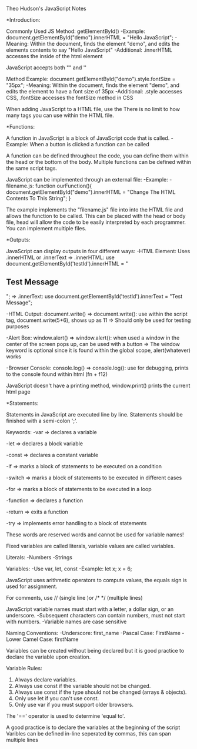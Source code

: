 Theo Hudson's JavaScript Notes

\*Introduction:

Commonly Used JS Method: getElementById()
-Example: document.getElementById("demo").innerHTML = "Hello JavaScript";
-Meaning: Within the document, finds the element "demo", and edits the elements contents to say "Hello JavaScript"
-Additional: .innerHTML accesses the inside of the html element

JavaScript accepts both "" and ''

Method Example: document.getElementById("demo").style.fontSize = "35px";
-Meaning: Within the document, finds the element "demo", and edits the element to have a font size of 35px
-Additional: .style accesses CSS, .fontSize accesses the fontSize method in CSS

When adding JavaScript to a HTML file, use the <script> element and utilize JavaScript between the two tags </script>
There is no limit to how many <script></script> tags you can use within the HTML file.

\*Functions:

A function in JavaScript is a block of JavaScript code that is called.
-Example: When a button is clicked a function can be called

A function can be defined throughout the code, you can define them within the head or the bottom of the body.
Multiple functions can be defined within the same script tags.

JavaScript can be implemented through an external file:
-Example: <script src="filename.js"></script>
-filename.js:
function ourFunction(){
document.getElementById("demo").innerHTML = "Change The HTML Contents To This String";
}

The example implements the "filename.js" file into into the HTML file and allows the function to be called.
This can be placed with the head or body file, head will allow the code to be easily interpreted by each programmer.
You can implement multiple files.

\*Outputs:

JavaScript can display outputs in four different ways:
-HTML Element: Uses .innerHTML or .innerText
=> .innerHTML: use document.getElementById('testId').innerHTML = "<h2>Test Message</h2>";
=> .innerText: use document.getElementById('testId').innerText = "Test Message";

-HTML Output: document.write()
=> document.write(): use within the script tag, document.write(5+6), shows up as 11
=> Should only be used for testing purposes

-Alert Box: window.alert()
=> window.alert(): when used a window in the center of the screen pops up, can be used with a button
=> The window keyword is optional since it is found within the global scope, alert(whatever) works

-Browser Console: console.log()
=> console.log(): use for debugging, prints to the console found within html (fn + f12)

JavaScript doesn't have a printing method, window.print() prints the current html page

\*Statements:

Statements in JavaScript are executed line by line.
Statements should be finished with a semi-colon ';'.

Keywords:
-var
=> declares a variable

-let
=> declares a block variable

-const
=> declares a constant variable

-if
=> marks a block of statements to be executed on a condition

-switch
=> marks a block of statements to be executed in different cases

-for
=> marks a block of statements to be executed in a loop

-function
=> declares a function

-return
=> exits a function

-try
=> implements error handling to a block of statements

These words are reserved words and cannot be used for variable names!

Fixed variables are called literals, variable values are called variables.

Literals:
-Numbers
-Strings

Variables:
-Use var, let, const
-Example: let x; x = 6;

JavaScript uses arithmetic operators to compute values, the equals sign is used for assignment.

For comments, use // (single line )or /\* \*/ (multiple lines)

JavaScript variable names must start with a letter, a dollar sign, or an underscore.
-Subsequent characters can contain numbers, must not start with numbers.
-Variable names are case sensitive

Naming Conventions:
-Underscore: first_name
-Pascal Case: FirstName
-Lower Camel Case: firstName

Variables can be created without being declared but it is good practice to declare the variable upon creation.

Variable Rules:

1. Always declare variables.
2. Always use const if the variable should not be changed.
3. Always use const if the type should not be changed (arrays & objects).
4. Only use let if you can't use const.
5. Only use var if you must support older browsers.

The '==' operator is used to determine 'equal to'.

A good practice is to declare the variables at the beginning of the script
Varibles can be defined in-line seperated by commas, this can span multiple lines
